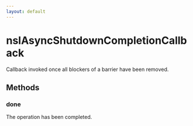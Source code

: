 ```yaml
---
layout: default
---
```


# nsIAsyncShutdownCompletionCallback #
  
Callback invoked once all blockers of a barrier have been removed.  
  

## Methods ##

### done ###
  
The operation has been completed.  
  
